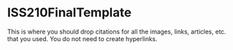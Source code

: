 # ISS210FinalTemplate
This is where you should drop citations for all the images, links, articles, etc. that you used. You do not need to create hyperlinks.
